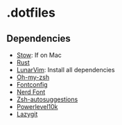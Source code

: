 # .dotfiles

## Dependencies

* [Stow](https://formulae.brew.sh/formula/stow): If on Mac 
* [Rust](https://www.rust-lang.org/tools/install)
* [LunarVim](https://www.lunarvim.org/docs/installation): Install all dependencies
* [Oh-my-zsh](https://ohmyz.sh/#install)
* [Fontconfig](https://formulae.brew.sh/formula/fontconfig)
* [Nerd Font](https://github.com/ronniedroid/getnf)
* [Zsh-autosuggestions](https://github.com/zsh-users/zsh-autosuggestions/blob/master/INSTALL.md)
* [Powerlevel10k](https://github.com/romkatv/powerlevel10k#oh-my-zsh)
* [Lazygit](https://github.com/jesseduffield/lazygit)
